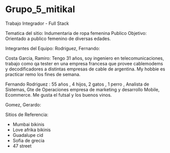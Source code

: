 # Grupo_5_mitikal
Trabajo Integrador - Full Stack

Tematica del sitio: Indumentaria de ropa femenina
Publico Objetivo: Orientado a publico femenino de diversas edades.


Integrantes del Equipo:
Rodriguez, Fernando:



Costa Garcia, Ramiro: Tengo 31 años, soy ingeniero en telecomunicaciones, trabajo como qa tester en una empresa francesa que provee cablemodems y decodificadores a distintas empresas de cable de argentina. My hobbie es practicar remo los fines de semana.

Fernando Rodriguez : 55 años , 4 hijos, 2 gatos , 1 perro , Analista de Sistemas, Gte de Operaciones empresa de marketing y desarrollo Mobile, Ecommerce. Me gusta el futsal y los buenos vinos.



Gomez, Gerardo:






Sitios de Referencia:

- Mumbai bikinis
- Love afrika bikinis
- Guadalupe cid
- Sofia de grecia
- 47 street
